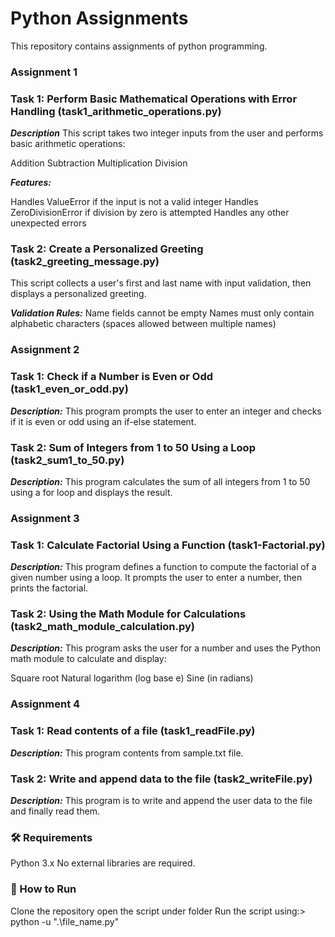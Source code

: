 # Python Assignments
This repository contains assignments of python programming.

### Assignment 1
### Task 1: Perform Basic Mathematical Operations with Error Handling (task1_arithmetic_operations.py)
***Description*** 
This script takes two integer inputs from the user and performs basic arithmetic operations:

Addition
Subtraction
Multiplication
Division

***Features:***

Handles ValueError if the input is not a valid integer
Handles ZeroDivisionError if division by zero is attempted
Handles any other unexpected errors

### Task 2: Create a Personalized Greeting (task2_greeting_message.py)
This script collects a user's first and last name with input validation, then displays a personalized greeting.

***Validation Rules:***
Name fields cannot be empty
Names must only contain alphabetic characters (spaces allowed between multiple names)

### Assignment 2
### Task 1: Check if a Number is Even or Odd (task1_even_or_odd.py)
***Description:***
This program prompts the user to enter an integer and checks if it is even or odd using an if-else statement.

### Task 2: Sum of Integers from 1 to 50 Using a Loop (task2_sum1_to_50.py)
***Description:***
This program calculates the sum of all integers from 1 to 50 using a for loop and displays the result.

### Assignment 3
### Task 1: Calculate Factorial Using a Function (task1-Factorial.py)
***Description:***
This program defines a function to compute the factorial of a given number using a loop. It prompts the user to enter a number, then prints the factorial.

### Task 2: Using the Math Module for Calculations (task2_math_module_calculation.py)
***Description:***
 This program asks the user for a number and uses the Python math module to calculate and display:

Square root
Natural logarithm (log base e)
Sine (in radians)

### Assignment 4
### Task 1: Read contents of a file (task1_readFile.py)
***Description:***
This program contents from sample.txt file.

### Task 2: Write and append data to the file (task2_writeFile.py)
***Description:***
 This program is to write and append the user data to the file and finally read them.


### 🛠 Requirements
Python 3.x
No external libraries are required.

### 🚀 How to Run
Clone the repository
open the script under folder
Run the script using:> python -u ".\file_name.py"
